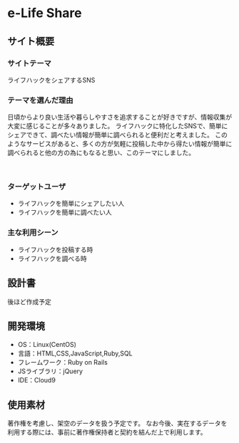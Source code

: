 # e-Life Share

## サイト概要
### サイトテーマ
ライフハックをシェアするSNS
​
### テーマを選んだ理由
日頃からより良い生活や暮らしやすさを追求することが好きですが、情報収集が大変に感じることが多々ありました。
ライフハックに特化したSNSで、簡単にシェアできて、調べたい情報が簡単に調べられると便利だと考えました。
このようなサービスがあると、多くの方が気軽に投稿した中から得たい情報が簡単に調べられると他の方の為にもなると思い、このテーマにしました。

​
### ターゲットユーザ
- ライフハックを簡単にシェアしたい人
- ライフハックを簡単に調べたい人
​
### 主な利用シーン
- ライフハックを投稿する時
- ライフハックを調べる時
​
## 設計書
後ほど作成予定
​
## 開発環境
- OS：Linux(CentOS)
- 言語：HTML,CSS,JavaScript,Ruby,SQL
- フレームワーク：Ruby on Rails
- JSライブラリ：jQuery
- IDE：Cloud9
​
## 使用素材
著作権を考慮し、架空のデータを扱う予定です。
なお今後、実在するデータを利用する際には、事前に著作権保持者と契約を結んだ上で利用します。